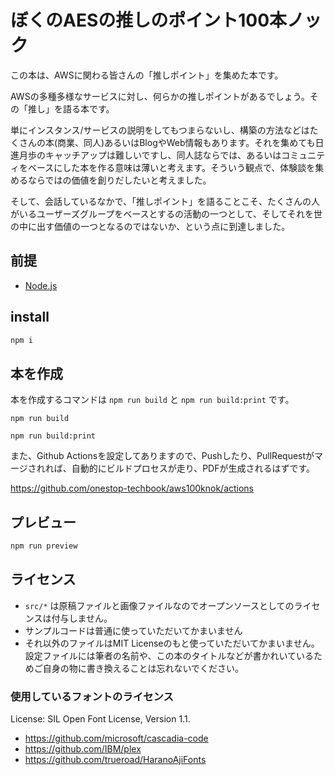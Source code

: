 # ぼくのAESの推しのポイント100本ノック

この本は、AWSに関わる皆さんの「推しポイント」を集めた本です。

AWSの多種多様なサービスに対し、何らかの推しポイントがあるでしょう。その「推し」を語る本です。

単にインスタンス/サービスの説明をしてもつまらないし、構築の方法などはたくさんの本(商業、同人)あるいはBlogやWeb情報もあります。それを集めても日進月歩のキャッチアップは難しいですし、同人誌ならでは、あるいはコミュニティをベースにした本を作る意味は薄いと考えます。そういう観点で、体験談を集めるならではの価値を創りだしたいと考えました。

そして、会話しているなかで、「推しポイント」を語ることこそ、たくさんの人がいるユーザーズグループをベースとするの活動の一つとして、そしてそれを世の中に出す価値の一つとなるのではないか、という点に到達しました。

## 前提

* [Node.js](https://nodejs.org/en/)

## install

```sh
npm i
```

## 本を作成

本を作成するコマンドは `npm run build` と `npm run build:print` です。

```sh:オンラインで使う前提のカラーPDFを作成するコマンド
npm run build
```

```sh:印刷対応の、なるべく白黒に寄せたPDFを作成するコマンド
npm run build:print
```

また、Github Actionsを設定してありますので、Pushしたり、PullRequestがマージされれば、自動的にビルドプロセスが走り、PDFが生成されるはずです。

https://github.com/onestop-techbook/aws100knok/actions

## プレビュー

```sh
npm run preview
```

## ライセンス

* `src/*` は原稿ファイルと画像ファイルなのでオープンソースとしてのライセンスは付与しません。
* サンプルコードは普通に使っていただいてかまいません
* それ以外のファイルはMIT Licenseのもと使っていただいてかまいません。設定ファイルには筆者の名前や、この本のタイトルなどが書かれいているためご自身の物に書き換えることは忘れないでください。

### 使用しているフォントのライセンス

License: SIL Open Font License, Version 1.1.

* https://github.com/microsoft/cascadia-code
* https://github.com/IBM/plex
* https://github.com/trueroad/HaranoAjiFonts
